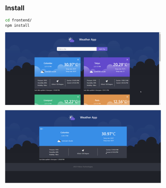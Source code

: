 ## Install

```bash
cd frontend/
npm install
```

![CHEESE!](screenshots/dashboard.png)

![CHEESE!](screenshots/cardview.png)
